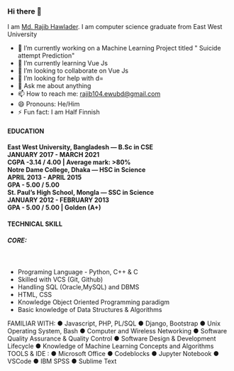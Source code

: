 ### Hi there 👋
I am <a href="http://mrajibh.bss.design">Md. Rajib Hawlader</a>. I am computer science graduate from East West University
<!--
**MRajibH/MRajibH** is a ✨ _special_ ✨ repository because its `README.md` (this file) appears on your GitHub profile.-->

- 🔭 I’m currently working on a Machine Learning Project titled " Suicide attempt Prediction"
- 🌱 I’m currently learning Vue Js
- 👯 I’m looking to collaborate on Vue Js
- 🤔 I’m looking for help with d=
- 💬 Ask me about anything
- 📫 How to reach me: rajib104.ewubd@gmail.com
- 😄 Pronouns: He/Him
- ⚡ Fun fact: I am Half Finnish


<h4>EDUCATION<h4>
East West University, Bangladesh — B.Sc in CSE <br>
JANUARY 2017 - MARCH 2021<br>
CGPA -3.14 / 4.00 | Average mark: >80%<br>
Notre Dame College, Dhaka — HSC in Science <br>
APRIL 2013 - APRIL 2015<br>
GPA - 5.00 / 5.00<br>
St. Paul’s High School, Mongla — SSC in Science<br>
JANUARY 2012 - FEBRUARY 2013<br>
GPA - 5.00 / 5.00 | Golden (A+)<br>
  <h4>TECHNICAL SKILL</h4>
  <h5>CORE:</h5><br>
  <ul>
    <li> Programing Language - Python, C++ & C</li>
<li>Skilled with VCS (Git, Github)</li>
<li>Handling SQL (Oracle,MySQL) and DBMS</li>
<li> HTML, CSS</li>
<li>Knowledge Object Oriented Programming paradigm</li>
<li> Basic knowledge of Data Structures & Algorithms</li> </ul>
FAMILIAR WITH:
● Javascript, PHP, PL/SQL
● Django, Bootstrap
● Unix Operating System, Bash
● Computer and Wireless Networking
● Software Quality Assurance & Quality Control
● Software Design & Development Lifecycle
● Knowledge of Machine Learning Concepts and Algorithms
TOOLS & IDE :
● Microsoft Office
● Codeblocks
● Jupyter Notebook
● VSCode
● IBM SPSS
● Sublime Text
